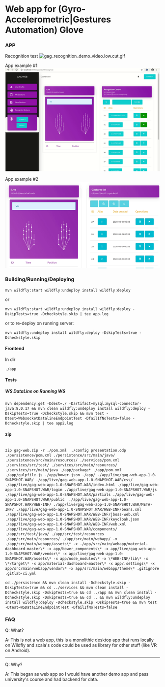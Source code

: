 # Web app for (Gyro-Accelerometric|Gestures Automation) Glove

### APP

Recognition test
![gag_recognition_demo_video.low.cut.gif](./docu/gag_recognition_demo_video.low.cut.gif)

App example #1
![GAG_vis_2020-06-01_00-01.gif](./docu/GAG_vis_2020-06-01_00-01.gif)

App example #2
![gag_visualization_2020-03-06_18-54.gif](./docu/gag_visualization_2020-03-06_18-54.gif)


### Building/Running/Deploying

```
mvn wildfly:start wildfly:undeploy install wildfly:deploy
```

or

```
mvn wildfly:start wildfly:undeploy install wildfly:deploy -DskipTests=true -Dcheckstyle.skip | tee app.log
```

or to re-deploy on running server:

```
mvn wildfly:undeploy install wildfly:deploy -DskipTests=true -Dcheckstyle.skip 
```

#### Frontend 

In dir 
```
./app
```

#### Tests

##### WS DataLine on Running WS

```
mvn dependency:get -Ddest=./ -Dartifact=mysql:mysql-connector-java:8.0.17 && mvn clean wildfly:undeploy install wildfly:deploy -DskipTests=true -Dcheckstyle.skip && mvn test -Dtest=WebsocketDatalineEndpointTest -DfailIfNoTests=false -Dcheckstyle.skip | tee app2.log
```

#### zip 

```

zip gag-web.zip -r ./pom.xml  ./config presentation.odp ./persistence/pom.xml ./persistence/src/main/java/ ./persistence/src/main/resources/ ./services/pom.xml ./services/src/test/ ./services/src/main/resources/ ./services/src/main/java ./app/package* ./app/pom.xml ./app/gulpfile.js ./app/bower.json ./app/ ./app/live/gag-web-app-1.0-SNAPSHOT.WAR/ ./app/live/gag-web-app-1.0-SNAPSHOT.WAR/css/ ./app/live/gag-web-app-1.0-SNAPSHOT.WAR/index.html ./app/live/gag-web-app-1.0-SNAPSHOT.WAR/login ./app/live/gag-web-app-1.0-SNAPSHOT.WAR/js ./app/live/gag-web-app-1.0-SNAPSHOT.WAR/partials ./app/live/gag-web-app-1.0-SNAPSHOT.WAR/public  ./app/live/gag-web-app-1.0-SNAPSHOT.WAR/WEB-INF/ ./app/live/gag-web-app-1.0-SNAPSHOT.WAR/META-INF/ ./app/live/gag-web-app-1.0-SNAPSHOT.WAR/WEB-INF/beans.xml ./app/live/gag-web-app-1.0-SNAPSHOT.WAR/WEB-INF/jboss-web.xml ./app/live/gag-web-app-1.0-SNAPSHOT.WAR/WEB-INF/keycloak.json ./app/live/gag-web-app-1.0-SNAPSHOT.WAR/WEB-INF/web.xml ./app/live/gag-web-app-1.0-SNAPSHOT.WAR/components/ ./app/src/test/java/ ./app/src/test/resources ./app/src/main/resources/ ./app/src/main/webapp/ -x ./app/src/main/webapp/assets\* -x ./app/src/main/webapp/material-dashboard-master\* -x app/bower_components\* -x app/live/gag-web-app-1.0-SNAPSHOT.WAR/vendor\* -x app/live/gag-web-app-1.0-SNAPSHOT.WAR/assets\* -x app/node_modules\* -x \*WEB-INF/lib\* -x \*/target\* -x app/material-dashboard-master\* -x app/.settings\* -x app/src/main/webapp/vendor\* -x app/src/main/webapp/theme\* .gitignore .gitlab-ci.yml

```


```
cd ./persistence && mvn clean install -Dcheckstyle.skip -DskipTests=true && cd ../services && mvn clean install -Dcheckstyle.skip -DskipTests=true && cd ../app && mvn clean install -Dcheckstyle.skip -DskipTests=true && cd .. && mvn wildfly:undeploy install wildfly:deploy -Dcheckstyle.skip -DskipTests=true && mvn test -Dtest=WSDataLineEndpointTest -DfailIfNoTests=false 
```

### FAQ

Q: What?

A: This is not a web app, this is a monolithic desktop app that runs locally on Wildfly and scala's code could be used as library for other stuff (like VR on Android).

-------------------

Q: Why?

A: This began as web app so I would have another demo app and pass university's course and had backend for data.
